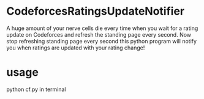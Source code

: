 # CodeforcesRatingsUpdateNotifier

A huge amount of your nerve cells die every time when you wait for a rating update on Codeforces and refresh the standing page 
every second. Now stop refreshing standing page every second this python program will notify you when ratings are updated with your rating change!

# usage

   python cf.py  in terminal
